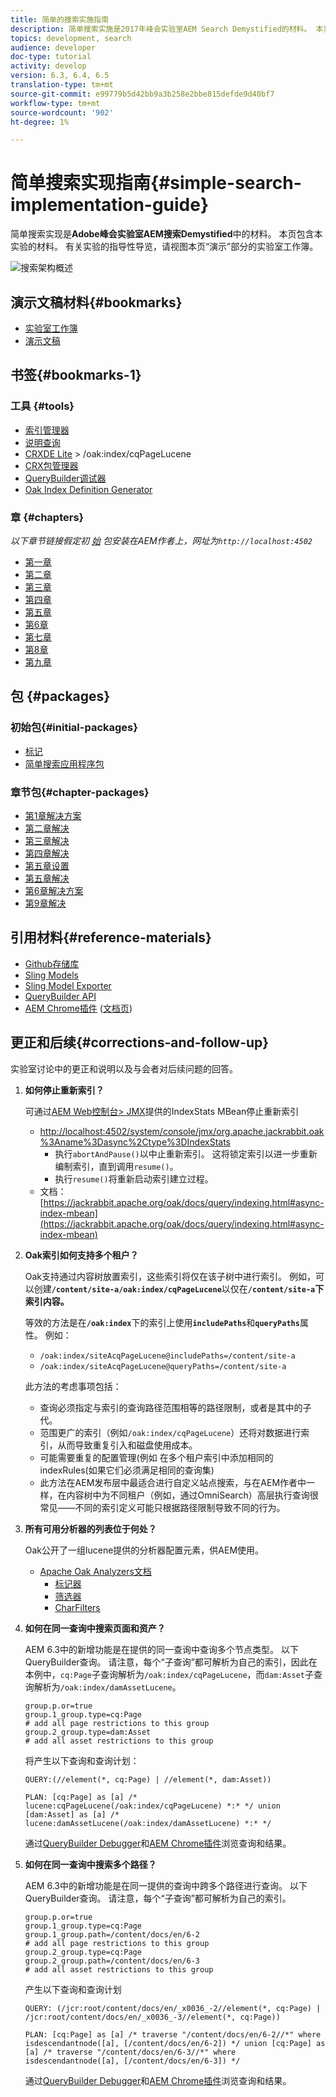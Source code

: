 ```yaml
---
title: 简单的搜索实施指南
description: 简单搜索实施是2017年峰会实验室AEM Search Demystified的材料。 本页包含本实验的材料。 有关实验的指导性导览，请视图本页“演示”部分的实验室工作簿。
topics: development, search
audience: developer
doc-type: tutorial
activity: develop
version: 6.3, 6.4, 6.5
translation-type: tm+mt
source-git-commit: e99779b5d42bb9a3b258e2bbe815defde9d40bf7
workflow-type: tm+mt
source-wordcount: '902'
ht-degree: 1%

---
```



# 简单搜索实现指南{#simple-search-implementation-guide}

简单搜索实现是&#x200B;**Adobe峰会实验室AEM搜索Demystified**&#x200B;中的材料。 本页包含本实验的材料。 有关实验的指导性导览，请视图本页“演示”部分的实验室工作簿。

![搜索架构概述](assets/l4080/simple-search-application.png)

## 演示文稿材料{#bookmarks}

* [实验室工作簿](assets/l4080/l4080-lab-workbook.pdf)
* [演示文稿](assets/l4080/l4080-presentation.pdf)

## 书签{#bookmarks-1}

### 工具 {#tools}

* [索引管理器](http://localhost:4502/libs/granite/operations/content/diagnosis/tool.html/granite_oakindexmanager)
* [说明查询](http://localhost:4502/libs/granite/operations/content/diagnosis/tool.html/granite_queryperformance)
* [CRXDE Lite](http://localhost:4502/crx/de/index.jsp#/oak%3Aindex/cqPageLucene) > /oak:index/cqPageLucene
* [CRX包管理器](http://localhost:4502/crx/packmgr/index.jsp)
* [QueryBuilder调试器](http://localhost:4502/libs/cq/search/content/querydebug.html?)
* [Oak Index Definition Generator](https://oakutils.appspot.com/generate/index)

### 章 {#chapters}

*以下章节链接假定初 [始](#initialpackages) 包安装在AEM作者上，网址为`http://localhost:4502`*

* [第一章](http://localhost:4502/editor.html/content/summit/l4080/chapter-1.html)
* [第二章](http://localhost:4502/editor.html/content/summit/l4080/chapter-2.html)
* [第三章](http://localhost:4502/editor.html/content/summit/l4080/chapter-3.html)
* [第四章](http://localhost:4502/editor.html/content/summit/l4080/chapter-4.html)
* [第五章](http://localhost:4502/editor.html/content/summit/l4080/chapter-5.html)
* [第6章](http://localhost:4502/editor.html/content/summit/l4080/chapter-6.html)
* [第七章](http://localhost:4502/editor.html/content/summit/l4080/chapter-7.html)
* [第8章](http://localhost:4502/editor.html/content/summit/l4080/chapter-8.html)
* [第九章](http://localhost:4502/editor.html/content/summit/l4080/chapter-9.html)

## 包 {#packages}

### 初始包{#initial-packages}

* [标记](assets/l4080/summit-tags.zip)
* [简单搜索应用程序包](assets/l4080/simple.ui.apps-0.0.1-snapshot.zip)

### 章节包{#chapter-packages}

* [第1章解决方案](assets/l4080/l4080-chapter1.zip)
* [第二章解决](assets/l4080/l4080-chapter2.zip)
* [第三章解决](assets/l4080/l4080-chapter3.zip)
* [第四章解决](assets/l4080/l4080-chapter4.zip)
* [第五章设置](assets/l4080/l4080-chapter5-setup.zip)
* [第五章解决](assets/l4080/l4080-chapter5-solution.zip)
* [第6章解决方案](assets/l4080/l4080-chapter6.zip)
* [第9章解决](assets/l4080/l4080-chapter9.zip)

## 引用材料{#reference-materials}

* [Github存储库](https://github.com/Adobe-Marketing-Cloud/aem-guides/tree/master/simple-search-guide)
* [Sling Models](https://sling.apache.org/documentation/bundles/models.html)
* [Sling Model Exporter](https://sling.apache.org/documentation/bundles/models.html#exporter-framework-since-130)
* [QueryBuilder API](https://docs.adobe.com/docs/en/aem/6-2/develop/search/querybuilder-api.html)
* [AEM Chrome插件](https://chrome.google.com/webstore/detail/aem-chrome-plug-in/ejdcnikffjleeffpigekhccpepplaode) ([文档页](https://adobe-consulting-services.github.io/acs-aem-tools/aem-chrome-plugin/))

## 更正和后续{#corrections-and-follow-up}

实验室讨论中的更正和说明以及与会者对后续问题的回答。

1. **如何停止重新索引？**

   可通过[AEM Web控制台> JMX](http://localhost:4502/system/console/jmx)提供的IndexStats MBean停止重新索引

   * [http://localhost:4502/system/console/jmx/org.apache.jackrabbit.oak%3Aname%3Dasync%2Ctype%3DIndexStats](http://localhost:4502/system/console/jmx/org.apache.jackrabbit.oak%3Aname%3Dasync%2Ctype%3DIndexStats)
      * 执行`abortAndPause()`以中止重新索引。 这将锁定索引以进一步重新编制索引，直到调用`resume()`。
      * 执行`resume()`将重新启动索引建立过程。
   * 文档：[https://jackrabbit.apache.org/oak/docs/query/indexing.html#async-index-mbean](https://jackrabbit.apache.org/oak/docs/query/indexing.html#async-index-mbean)

2. **Oak索引如何支持多个租户？**

   Oak支持通过内容树放置索引，这些索引将仅在该子树中进行索引。 例如，可以创建&#x200B;**`/content/site-a/oak:index/cqPageLucene`**&#x200B;以仅在&#x200B;**`/content/site-a`下索引内容。**

   等效的方法是在&#x200B;**`/oak:index`**&#x200B;下的索引上使用&#x200B;**`includePaths`**&#x200B;和&#x200B;**`queryPaths`**&#x200B;属性。 例如：

   * `/oak:index/siteAcqPageLucene@includePaths=/content/site-a`
   * `/oak:index/siteAcqPageLucene@queryPaths=/content/site-a`

   此方法的考虑事项包括：

   * 查询必须指定与索引的查询路径范围相等的路径限制，或者是其中的子代。
   * 范围更广的索引（例如`/oak:index/cqPageLucene`）还将对数据进行索引，从而导致重复引入和磁盘使用成本。
   * 可能需要重复的配置管理(例如 在多个租户索引中添加相同的indexRules(如果它们必须满足相同的查询集)
   * 此方法在AEM发布层中最适合进行自定义站点搜索，与在AEM作者中一样，在内容树中为不同租户（例如，通过OmniSearch）高层执行查询很常见——不同的索引定义可能只根据路径限制导致不同的行为。


3. **所有可用分析器的列表位于何处？**

   Oak公开了一组lucene提供的分析器配置元素，供AEM使用。

   * [Apache Oak Analyzers文档](http://jackrabbit.apache.org/oak/docs/query/lucene.html#analyzers)
      * [标记器](https://cwiki.apache.org/confluence/display/solr/Tokenizers)
      * [筛选器](https://cwiki.apache.org/confluence/display/solr/Filter+Descriptions)
      * [CharFilters](https://cwiki.apache.org/confluence/display/solr/CharFilterFactories)

4. **如何在同一查询中搜索页面和资产？**

   AEM 6.3中的新增功能是在提供的同一查询中查询多个节点类型。 以下QueryBuilder查询。 请注意，每个“子查询”都可解析为自己的索引，因此在本例中，`cq:Page`子查询解析为`/oak:index/cqPageLucene`，而`dam:Asset`子查询解析为`/oak:index/damAssetLucene`。

   ```plain
   group.p.or=true
   group.1_group.type=cq:Page
   # add all page restrictions to this group
   group.2_group.type=dam:Asset
   # add all asset restrictions to this group
   ```

   将产生以下查询和查询计划：

   ```plain
   QUERY:(//element(*, cq:Page) | //element(*, dam:Asset))
   
   PLAN: [cq:Page] as [a] /* lucene:cqPageLucene(/oak:index/cqPageLucene) *:* */ union [dam:Asset] as [a] /* lucene:damAssetLucene(/oak:index/damAssetLucene) *:* */
   ```

   通过[QueryBuilder Debugger](http://localhost:4502/libs/cq/search/content/querydebug.html?_charset_=UTF-8&amp;query=group.p.or%3Dtrue%0D%0Agroup.1_group.type%3Dcq%3APage%0D%0A%23+add+all+page+restrictions+to+this+group%0D%0Agroup.2_group.type%3Ddam%3AAsset%0D%0A%23+add+all+asset+restrictions+to+this+group)和[AEM Chrome插件](https://chrome.google.com/webstore/detail/aem-chrome-plug-in/ejdcnikffjleeffpigekhccpepplaode?hl=en-US)浏览查询和结果。

5. **如何在同一查询中搜索多个路径？**

   AEM 6.3中的新增功能是在同一提供的查询中跨多个路径进行查询。 以下QueryBuilder查询。 请注意，每个“子查询”都可解析为自己的索引。

   ```plain
   group.p.or=true
   group.1_group.type=cq:Page
   group.1_group.path=/content/docs/en/6-2
   # add all page restrictions to this group
   group.2_group.type=cq:Page
   group.2_group.path=/content/docs/en/6-3
   # add all asset restrictions to this group
   ```

   产生以下查询和查询计划

   ```plain
   QUERY: (/jcr:root/content/docs/en/_x0036_-2//element(*, cq:Page) | /jcr:root/content/docs/en/_x0036_-3//element(*, cq:Page))
   
   PLAN: [cq:Page] as [a] /* traverse "/content/docs/en/6-2//*" where isdescendantnode([a], [/content/docs/en/6-2]) */ union [cq:Page] as [a] /* traverse "/content/docs/en/6-3//*" where isdescendantnode([a], [/content/docs/en/6-3]) */
   ```

   通过[QueryBuilder Debugger](http://localhost:4502/libs/cq/search/content/querydebug.html?_charset_=UTF-8&amp;query=group.p.or%3Dtrue%0D%0Agroup.1_group.type%3Dcq%3APage%0D%0Agroup.1_group.path%3D%2Fcontent%2Fdocs%2Fen%2F6-2%0D%0A%23+add+all+page+restrictions+to+this+group%0D%0Agroup.2_group.type%3Dcq%3APage%0D%0Agroup.2_group.path%3D%2Fcontent%2Fdocs%2Fen%2F6-3%0D%0A%23+add+all+asset+restrictions+to+this+group)和[AEM Chrome插件](https://chrome.google.com/webstore/detail/aem-chrome-plug-in/ejdcnikffjleeffpigekhccpepplaode?hl=en-US)浏览查询和结果。
